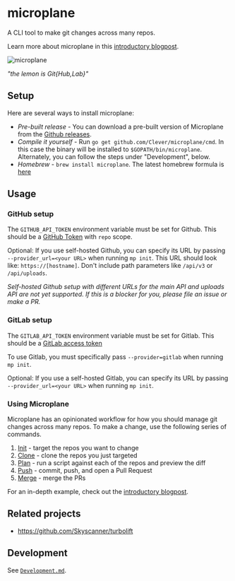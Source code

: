 # microplane

A CLI tool to make git changes across many repos.

Learn more about microplane in this [introductory blogpost](https://medium.com/always-a-student/mo-repos-mo-problems-how-we-make-changes-across-many-git-repositories-293ad7d418f0).

![microplane](https://cdn.pixabay.com/photo/2013/07/12/14/16/lemon-148119_640.png)

_"the lemon is Git{Hub,Lab}"_

## Setup

Here are several ways to install microplane:

- *Pre-built release* - You can download a pre-built version of Microplane from the [Github releases](https://github.com/Clever/microplane/releases).
- *Compile it yourself*  - Run `go get github.com/Clever/microplane/cmd`. In this case the binary will be installed to `$GOPATH/bin/microplane`. Alternately, you can follow the steps under "Development", below.
- *Homebrew* - `brew install microplane`. The latest homebrew formula is [here](https://github.com/Homebrew/homebrew-core/blob/master/Formula/microplane.rb)

## Usage

### GitHub setup

The `GITHUB_API_TOKEN` environment variable must be set for Github. This should be a [GitHub Token](https://github.com/settings/tokens) with `repo` scope.

Optional: If you use self-hosted Github, you can specify its URL by passing `--provider_url=<your URL>` when running `mp init`.
This URL should look like: `https://[hostname]`. Don't include path parameters like `/api/v3` or `/api/uploads`.

_Self-hosted Github setup with different URLs for the main API and uploads API are not yet supported. If this is a blocker for you, please file an issue or make a PR._

### GitLab setup

The `GITLAB_API_TOKEN` environment variable must be set for Gitlab. This should be a [GitLab access token](https://gitlab.com/profile/personal_access_tokens)

To use Gitlab, you must specifically pass `--provider=gitlab` when running `mp init`.

Optional: If you use a self-hosted Gitlab, you can specify its URL by passing `--provider_url=<your URL>` when running `mp init`.

### Using Microplane

Microplane has an opinionated workflow for how you should manage git changes across many repos.
To make a change, use the following series of commands.

1. [Init](docs/mp_init.md) - target the repos you want to change
2. [Clone](docs/mp_clone.md) - clone the repos you just targeted
3. [Plan](docs/mp_plan.md) - run a script against each of the repos and preview the diff
4. [Push](docs/mp_push.md) - commit, push, and open a Pull Request
5. [Merge](docs/mp_merge.md) - merge the PRs

For an in-depth example, check out the [introductory blogpost](https://medium.com/always-a-student/mo-repos-mo-problems-how-we-make-changes-across-many-git-repositories-293ad7d418f0).

## Related projects

- https://github.com/Skyscanner/turbolift

## Development

See [`Development.md`](./DEVELOPMENT.md).
